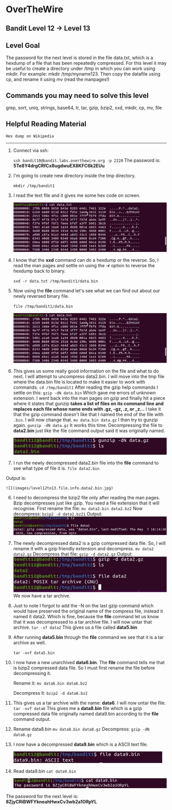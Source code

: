 # OverTheWire
## Bandit Level 12 → Level 13
## Level Goal

The password for the next level is stored in the file data.txt, which is a hexdump of a file that has been repeatedly compressed. For this level it may be useful to create a directory under /tmp in which you can work using mkdir. For example: mkdir /tmp/myname123. Then copy the datafile using cp, and rename it using mv (read the manpages!)


## Commands you may need to solve this level

grep, sort, uniq, strings, base64, tr, tar, gzip, bzip2, xxd, mkdir, cp, mv, file

## Helpful Reading Material

    Hex dump on Wikipedia

-------------------------------------------------------------------------------------------------------------------------------------------------------------------------------

1. Connect via ssh:

    `ssh bandit10@bandit.labs.overthewire.org -p 2220`
    The password is: **5Te8Y4drgCRfCx8ugdwuEX8KFC6k2EUu**

2. I'm going to create new directory inside the tmp directory. 

    `mkdir /tmp/bandit1`

3. I read the text file and it gives me some hex code on screen. 

    ![](images/level12to13.read.data.txt.hexfile.jpg)

4. I know that the **xxd** command can do a hexdump or the reverse. So, I read the man pages and settle on using the **-r** option to reverse the hexdump back to binary. 

    `xxd -r data.txt /tmp/bandit1/data.bin`

5. Now using the **file** command let's see what we can find out about our newly reversed binary file. 

    `file /tmp/bandit1/data.bin`

    ![](images/level12to13.read.data.txt.hexfile.jpg)

4. This gives us some really good information on the file and what to do next. I will attempt to uncompress data2.bin. 
    I will move into the tmp file where the data.bin file is located to make it easier to work with commands. 
    `cd /tmp/bandit1`
    After reading the gzip help commands I settle on this: 
    `gzip -dN data.bin`
    Which gave me errors of unknown extension. I went back into the man pages on gzip and finally hit a piece where it states that gunzip **takes a list of files on its command line and replaces each file whose name ends with .gz, -gz, .z, or _z...** I take it that the gzip command doesn't like that I named the end of the file with `.bin`. I will now change that. 
    `mv data.bin data.gz`
    I then try to gunzip again. 
    `gunzip -dN data.gz`
    It works this time. Decompressing the file to **data2.bin** just like the file command output said it was originally named. 

    ![](images/level12to13.decompress.data.bin.jpg)

5. I run the newly decompressed data2.bin file into the **file** command to see what type of file it is. 
    `file data2.bin`

Output is:

    ![](images/level12to13.file.info.data2.bin.jpg)

6. I need to decompress the bzip2 file only after reading the man pages. Bzip decompresses just like gzip. You need a file extension that it will recognise. 
    First rename the file:
    `mv data2.bin data2.bz2`
    Now decompress: 
    `bzip2 -d data2.bz21`
    Output: 
    ![](images/level12to13.data2.decompress.jpg)

7. The newly decompressed data2 is a gzip compressed data file. So, I will rename it with a gzip friendly extension and decompress. 
    `mv data2 data2.gz`
    Decompress that file:
    `gzip -d data2.gz`
    Output: 
    ![](bandit/images/level12to13.data4.decompressed.to.tar.jpg)
    We now have a tar archive. 
8. Just to note I forgot to add the -N on the last gzip command which would have preserved the original name of the compress file, instead it named it data2. Which is fine, because the **file** command let us know that it was decompressed to a tar archive file. 
I will now untar that archive. 
    `tar -xf data2`
This gives us a file called **data5.bin**

9. After running **data5.bin** through the **file** command we see that it is a tar archive as well.

    `tar -xvf data5.bin`

10. I now have a new unarchived **data6.bin**. The **file** command tells me that is bzip2 compressed data file. So I must first rename the file before decompressing it. 

    Rename it: 
        `mv data6.bin data6.bz2`

    Decompress it: 
        `bzip2 -d data6.bz2`
    
11. This gives us a tar archive with the name: **data6**. I will now untar the file. 
    `tar -xvf data6`
This gives me a **data8.bin** file which is a gzip compressed data file originally named data9.bin according to the **file** command output. 

12. Rename data8.bin
    `mv data8.bin data8.gz`
Decompress:
    `gzip -dN data8.gz`
13. I now have a decompressed **data9.bin** which is a ASCII text file. 

    ![](images/level12to13.file.data9.bin.jpg)

14. Read data9.bin
    `cat data9.bin`

    ![](images/level12to13.pass.jpg?raw=true)

The password for the next level is: **8ZjyCRiBWFYkneahHwxCv3wb2a1ORpYL**









